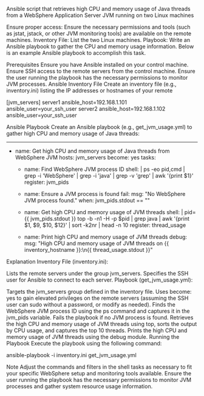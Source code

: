 Ansible script that retrieves high CPU and memory usage of Java threads from a WebSphere Application Server JVM running on two Linux machines

Ensure proper access: Ensure the necessary permissions and tools (such as jstat, jstack, or other JVM monitoring tools) are available on the remote machines.
Inventory File: List the two Linux machines.
Playbook: Write an Ansible playbook to gather the CPU and memory usage information.
Below is an example Ansible playbook to accomplish this task.

Prerequisites
Ensure you have Ansible installed on your control machine.
Ensure SSH access to the remote servers from the control machine.
Ensure the user running the playbook has the necessary permissions to monitor JVM processes.
Ansible Inventory File
Create an inventory file (e.g., inventory.ini) listing the IP addresses or hostnames of your remote 

[jvm_servers]
server1 ansible_host=192.168.1.101 ansible_user=your_ssh_user
server2 ansible_host=192.168.1.102 ansible_user=your_ssh_user


Ansible Playbook
Create an Ansible playbook (e.g., get_jvm_usage.yml) to gather high CPU and memory usage of Java threads:

---
- name: Get high CPU and memory usage of Java threads from WebSphere JVM
  hosts: jvm_servers
  become: yes
  tasks:
    - name: Find WebSphere JVM process ID
      shell: |
        ps -eo pid,cmd | grep -i 'WebSphere' | grep -i 'java' | grep -v 'grep' | awk '{print $1}'
      register: jvm_pids

    - name: Ensure a JVM process is found
      fail:
        msg: "No WebSphere JVM process found."
      when: jvm_pids.stdout == ""

    - name: Get high CPU and memory usage of JVM threads
      shell: |
        pid={{ jvm_pids.stdout }}
        top -b -n1 -H -p $pid | grep java | awk '{print $1, $9, $10, $12}' | sort -k2nr | head -n 10
      register: thread_usage

    - name: Print high CPU and memory usage of JVM threads
      debug:
        msg: "High CPU and memory usage of JVM threads on {{ inventory_hostname }}:\n{{ thread_usage.stdout }}"


Explanation
Inventory File (inventory.ini):

Lists the remote servers under the group jvm_servers.
Specifies the SSH user for Ansible to connect to each server.
Playbook (get_jvm_usage.yml):

Targets the jvm_servers group defined in the inventory file.
Uses become: yes to gain elevated privileges on the remote servers (assuming the SSH user can sudo without a password, or modify as needed).
Finds the WebSphere JVM process ID using the ps command and captures it in the jvm_pids variable.
Fails the playbook if no JVM process is found.
Retrieves the high CPU and memory usage of JVM threads using top, sorts the output by CPU usage, and captures the top 10 threads.
Prints the high CPU and memory usage of JVM threads using the debug module.
Running the Playbook
Execute the playbook using the following command:

ansible-playbook -i inventory.ini get_jvm_usage.yml


Note
Adjust the commands and filters in the shell tasks as necessary to fit your specific WebSphere setup and monitoring tools available.
Ensure the user running the playbook has the necessary permissions to monitor JVM processes and gather system resource usage information.



